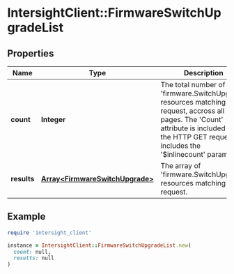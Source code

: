# IntersightClient::FirmwareSwitchUpgradeList

## Properties

| Name | Type | Description | Notes |
| ---- | ---- | ----------- | ----- |
| **count** | **Integer** | The total number of &#39;firmware.SwitchUpgrade&#39; resources matching the request, accross all pages. The &#39;Count&#39; attribute is included when the HTTP GET request includes the &#39;$inlinecount&#39; parameter. | [optional] |
| **results** | [**Array&lt;FirmwareSwitchUpgrade&gt;**](FirmwareSwitchUpgrade.md) | The array of &#39;firmware.SwitchUpgrade&#39; resources matching the request. | [optional] |

## Example

```ruby
require 'intersight_client'

instance = IntersightClient::FirmwareSwitchUpgradeList.new(
  count: null,
  results: null
)
```

